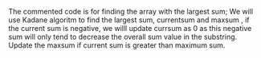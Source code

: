 The commented code is for finding the array with the largest sum;
We will use Kadane algoritm to find the largest sum, currentsum and maxsum , if the current sum is negative, we willl update currsum as 0 as this negative sum will only tend to decrease the overall sum value in the substring. Update the maxsum if current sum is greater than maximum sum.
